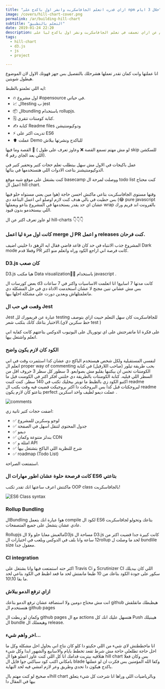 ```yaml
---
title: "ازاي قدرت اتعلم الجافاسكربت وانشر اول باكدج على npm خلال 3 ايام"
image: /covers/hill-chart-cover.png
permalink: /ar/building-hill-chart
subtitle: "التعلم بالتطبيق"
date: 2019-01-24 22:20
description: بتكلم عن ازاي تعمقت في تعلم الجافاسكربت ونشر اول باكدج ليا على github
tags:
  - hill-chart
  - d3.js
  - js
  - project

---
```


انا عملتها وانت كمان تقدر تعملها هشرحلك بالتفصيل بس جهز قهوتك الاول لان الموضوع هيطول شويتين.

ايه اللي تعلمتو بالظبط:

- 🔥 اول مشروع #opensource في حياتي.
- 📈 الtesting ب jest
- 📦 الbundling باستخدام rollupjs.
- 🗒️ كتابة كومنتات تتقري.
- ✍️ كتابة Readme files ودوكيومنتيشن
- ⚡️ تدربت اكتر على ES6
- ⬆️ عملت Demo للباكدج ونشرتها ببلاش

القصة وما فيها 📘 ( لو مش مهتم تسمع القصة ❌ وعاوز تعرف على طول skip للسكشن اللي بعد الجاي رقم 4).

عمل باكيجات في الاول مش سهل بيتطلب تعلم حجات كتير وتحفير كتير في الدوكيومنتيشنز بتاعت الادوات اللي هتستخدمها في بنائها.

كنت بشتغل على موقع شبه موقع basecamp ووصلت لمرحة ال todo list كنت محتاج اعمل ال hill chart.

<UrlPreview url="https://github.com/nagi1/hill-chart" />

وقتها مستوى الجافاسكربت بتاعي ماكنش احسن حاجة (هوا مين يعني مستواه حلو فيها 😂) بس حطيت في بالي هدف كنت لازم اوصلو اني اعمل البتاعة دي pure javascript عشان اي حد يقدر يستخدمها في المشروع بتاعو ويعملها wrap بالفرونت اند فريم ورك اللي بيستخدمو بدون قيود.

لو عاوز تعرف اكتر عن ال hill-charts 👇👇👇

<UrlPreview url="https://basecamp.com/features/hill-charts" />

### كانت اول مرة ليا اعمل merge ل PR و اعمل releases كنت فرحان.

المشروع جذب الانتباه في حد كان قاعد فاضي فقال ايه الزهق دا خليني اضيف Dark mode وفعلا قدم PR كانت فرصة اني اراجع الكود وراه واتعلم منو اكتر.

### D3.js كان صعب

D3.js هيا مكتب Data visualizationٍِ باستخدام javascript .

 بعض كورسات ال d3 كانت مدتها 7 اسابيع!
انا اتعلمت الاساسيات واكتر في 7 ساعات بس مش عشاني تنين مجنح لا عشان استخدمت الاداة دي في حل المشكلة دي ماتعلمتلهاش وبعدين دورت على مشكلة احلها بيها.

### وقعت في حب ال Jest

Jest عبارة عن فريمورك لل testing للجافاسكربت كان سهل التعلم حبيت ازاي بتوصف الاختبار بتاعك كانك بتكتب شعر.(حط سكرين لاي test )

على فكرة انا ماتفرجتش على اي توتوريال على اليوتيوب الدوكس بتاعتهم كانت كفاية اني اتعلم واشتغل بيها.

### الكود كان لازم يكون واضح

لنفسي المستقبلية ولكل شخص هيستخدم الباكج دي عشان كدا استثمرت وقت في اني اتعلم ال proper way of commenting
بحب طريقة تيلور (صاحب اللارفيل) في كتابة الكومنتات تحس ان بيكتبها بقلبو مش بصوابعو.
3 سطور كل سطر 3 حروف اقل من السطر اللي قبليه.
كتابة الكومنتات بالطريقة دي خلتني افكر اكتر في الكومنت قبل ما اكتبو الكود زي بالظبط ما تويتر بيخليك تكتب في 140 سطر.
كنت كتبت readme لبروجكتات قبل كدا بس البروجكت دا اكتر بروجيكت قضيت فيه وقت بكتب ال readme بتاعتو كان لازم يكون perfect عملت ديمو لطيف واخد اسكرين .

![comments](/uploads/comments.png)

اضفت حجات كتير تانية زي:

- ✅ لوجو وسكرين للمشروع
- ✅ جدول المحتوى لتنقل اسهل في الصفحة
- ✅ ديمو
- ✅ بندلز متنوعة وكمان CDN
- ✅ امثلة و API
- ✅ شرح للنظرية اللي الباكج بتشتغل بيها
- ✅ roadmap (Todo List)

استمتعت الصراحة.

### كانت فرصحة حلوة عشان اطور مهارات ال ES6 بتاعتي

ماكنتش اعرف ساعتها انك تقدر تكتب OOP class بالجافاسكربت!

![ES6 Class syntax](/uploads/es6class.png)

### Rollup Bundling

الBundling هوا عبارة انك بتعمل compile لكود ال ES6 بتاعك وتحولو لجافاسكربت عادي عشان يتشغل على جميع المتصفحات.

Rollupjs مالعبش معايا حلو ولا الD3js مساحة ال D3.js كانت كبيرة جدا قضيت اكتر من 12 ساعة وانا بلف في الدوكس وبلعب في اختيارات الrollup لحد ما وصلت ل bundlile size معقول جدا.

### CI integration

اكتر حته استمتعت فيها وانا بشتغل على Travis Ci و Scrutinizer CI اللي كان بيديلك سكور على جودة الكود بتاعك من 10 طبعا مانمتش لحد ما قعد اظبط في الكود بتاعي لحد ما بقا 10\10.

### ازاي ترفع الدمو ببلاش

انت مش محتاج دومين ولا استضافة عشان ترفع الدمو بتاعك github هيظبطك ماتقلقش هتستخدم ال github pages

وكمان لو ربطت ال github pages مع ال actions هتسهل عليك انك كل Push هيبنيلك ال bundle وهيعملك ال release.

### اخر واهم شيء...

انا ماخططتش لاي شيء من اللي حكيتو دا كلو كان نتاج اني بحاول احل مشكلة وكل ما احل حاجة تطلعلي حاجة مش شرط تقعد تخطط بايام والاسابيع والشهور ابدا وكل شيء هتلاقيه بيتربت قدامك انا كل اللي كنت عاوز اعملو هوا ال hill chart بس وكان فعلا بامكاني اكتب كود سباكتي جوا فايل ال blade وكفا الله المؤمنين بس فكرت ان لو عملتها باكدج هيكون دا تحدي وطريق وعر لازم امشي فيه لحد النهاية.

اه صحيح لو كنت مهتم بالhill chart وبالرياضيات اللي وراها انا شرحت كل شيء يتعلق بيها في المقال دا


<UrlPreview url="https://ahmednagi.com/hill-chart" />
